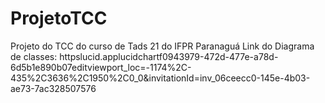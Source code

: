 # ProjetoTCC
Projeto do TCC do curso de Tads 21 do IFPR Paranaguá
Link do Diagrama de classes:
httpslucid.applucidchartf0943979-472d-477e-a78d-6d5b1e890b07editviewport_loc=-1174%2C-435%2C3636%2C1950%2C0_0&invitationId=inv_06ceecc0-145e-4b03-ae73-7ac328507576
